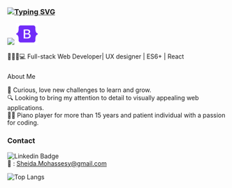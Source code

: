 ### <div align-items: center >[![Typing SVG](https://readme-typing-svg.demolab.com?font=Reem+Kufi&weight=500&size=27&duration=3000&pause=2000&color=FFFAFA&background=0c1117&center=true&vCenter=true&width=500&lines=Hi%2C+I'm+Sheida!+%20+Nice+to+meet+you+%F0%9F%91%8B)](https://git.io/typing-svg)</div>

<p>
  <img src="https://skillicons.dev/icons?i=react,mongodb,expressjs,nodejs,javascript,typescript,html,css" />
  <img src="https://raw.githubusercontent.com/devicons/devicon/master/icons/bootstrap/bootstrap-plain.svg" alt="React Bootstrap Logo" width="50" />
</p>






👨🏻‍💻💻 Full-stack Web Developer| UX designer  |  ES6+  |  React
 <br/> 


###
About Me

🌱 Curious, love new challenges to learn and grow.
<br/>
🔍 Looking to bring my attention to detail to visually appealing web applications.
<br/>
🏃🏻 Piano player for more than 15 years and patient individual with a passion for coding.
<br/>


### Contact
![Linkedin Badge](https://img.shields.io/badge/-LinkedIn-blue?style=for-the-badge&logo=Linkedin&&target=_blanklogoColor=white&link=https://www.linkedin.com/in/sheida-mohassesy/) 
<br/>
📧 : <a href="mailto:Sheida.Mohassesy@gmail.com">Sheida.Mohassesy@gmail.com</a>



![Top Langs](https://github-readme-stats.vercel.app/api/top-langs/?username=hesamde&layout=compact&theme=swift&hide_border=true&bg_color=FFFFFF66)
</div>



  

